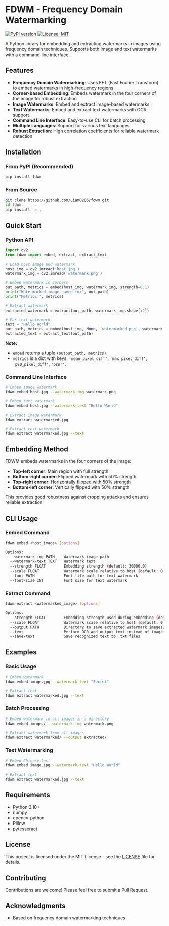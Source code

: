# FDWM - Frequency Domain Watermarking

[![PyPI version](https://badge.fury.io/py/fdwm.svg)](https://badge.fury.io/py/fdwm)
[![License: MIT](https://img.shields.io/badge/License-MIT-yellow.svg)](https://opensource.org/licenses/MIT)

A Python library for embedding and extracting watermarks in images using frequency domain techniques. Supports both image and text watermarks with a command-line interface.

## Features

- **Frequency Domain Watermarking**: Uses FFT (Fast Fourier Transform) to embed watermarks in high-frequency regions
- **Corner-based Embedding**: Embeds watermark in the four corners of the image for robust extraction
- **Image Watermarks**: Embed and extract image-based watermarks
- **Text Watermarks**: Embed and extract text watermarks with OCR support
- **Command Line Interface**: Easy-to-use CLI for batch processing
- **Multiple Languages**: Support for various text languages
- **Robust Extraction**: High correlation coefficients for reliable watermark detection

## Installation

### From PyPI (Recommended)

```bash
pip install fdwm
```

### From Source

```bash
git clone https://github.com/Liam0205/fdwm.git
cd fdwm
pip install -e .
```

## Quick Start

### Python API

```python
import cv2
from fdwm import embed, extract, extract_text

# Load host image and watermark
host_img = cv2.imread('host.jpg')
watermark_img = cv2.imread('watermark.png')

# Embed watermark in corners
out_path, metrics = embed(host_img, watermark_img, strength=0.1)
print("Watermarked image saved to:", out_path)
print("Metrics:", metrics)

# Extract watermark
extracted_watermark = extract(out_path, watermark_img.shape[:2])

# For text watermarks
text = "Hello World"
out_path, metrics = embed(host_img, None, 'watermarked.png', watermark_text=text, strength=0.1)
extracted_text = extract_text(out_path)
```

**Note:**
- `embed` returns a tuple `(output_path, metrics)`.
- `metrics` is a dict with keys: `'mean_pixel_diff'`, `'max_pixel_diff'`, `'p90_pixel_diff'`, `'psnr'`.

### Command Line Interface

```bash
# Embed image watermark
fdwm embed host.jpg --watermark-img watermark.png

# Embed text watermark
fdwm embed host.jpg --watermark-text "Hello World"

# Extract image watermark
fdwm extract watermarked.jpg

# Extract text watermark
fdwm extract watermarked.jpg --text
```

## Embedding Method

FDWM embeds watermarks in the four corners of the image:

- **Top-left corner**: Main region with full strength
- **Bottom-right corner**: Flipped watermark with 50% strength
- **Top-right corner**: Horizontally flipped with 50% strength
- **Bottom-left corner**: Vertically flipped with 50% strength

This provides good robustness against cropping attacks and ensures reliable extraction.

## CLI Usage

### Embed Command

```bash
fdwm embed <host_image> [options]

Options:
  --watermark-img PATH    Watermark image path
  --watermark-text TEXT   Watermark text
  --strength FLOAT        Embedding strength (default: 30000.0)
  --scale FLOAT           Watermark scale relative to host (default: 0.25)
  --font PATH             Font file path for text watermark
  --font-size INT         Font size for text watermark
```

### Extract Command

```bash
fdwm extract <watermarked_image> [options]

Options:
  --strength FLOAT        Embedding strength used during embedding (default: 30000.0)
  --scale FLOAT           Watermark scale relative to host (default: 0.25)
  --output PATH           Directory to save extracted watermark images/text
  --text                  Perform OCR and output text instead of image
  --save-text             Save recognized text to .txt files
```

## Examples

### Basic Usage

```bash
# Embed watermark
fdwm embed image.jpg --watermark-text "Secret"

# Extract text
fdwm extract watermarked.jpg --text
```

### Batch Processing

```bash
# Embed watermark in all images in a directory
fdwm embed images/ --watermark-img watermark.png

# Extract watermark from all images
fdwm extract watermarked/ --output extracted/
```

### Text Watermarking

```bash
# Embed Chinese text
fdwm embed image.jpg --watermark-text "Hello World"

# Extract text
fdwm extract watermarked.jpg --text
```

## Requirements

- Python 3.10+
- numpy
- opencv-python
- Pillow
- pytesseract

## License

This project is licensed under the MIT License - see the [LICENSE](LICENSE) file for details.

## Contributing

Contributions are welcome! Please feel free to submit a Pull Request.

## Acknowledgments

- Based on frequency domain watermarking techniques